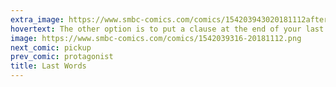 ```yaml
---
extra_image: https://www.smbc-comics.com/comics/154203943020181112after.png
hovertext: The other option is to put a clause at the end of your last words that returns you to the beginning of your last words.
image: https://www.smbc-comics.com/comics/1542039316-20181112.png
next_comic: pickup
prev_comic: protagonist
title: Last Words
---
```


